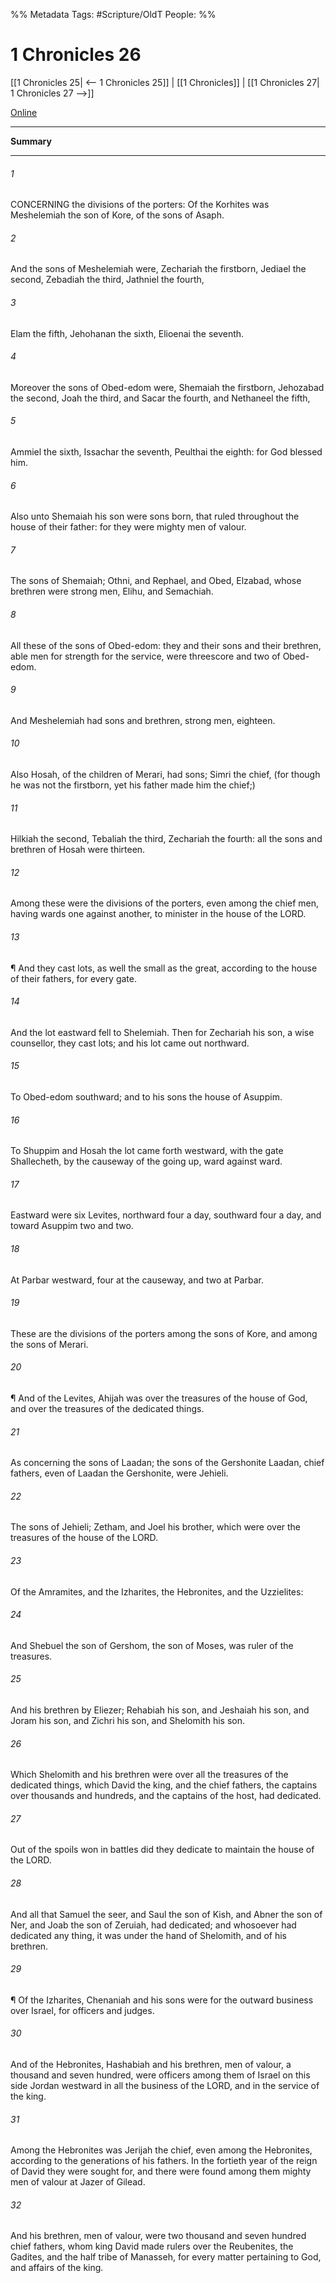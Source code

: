 

%% Metadata
Tags: #Scripture/OldT
People: 
%%
# 1 Chronicles 26
[[1 Chronicles 25| <-- 1 Chronicles 25]] | [[1 Chronicles]] | [[1 Chronicles 27| 1 Chronicles 27 -->]]

[Online](https://churchofjesuschrist.org/study/scriptures/ot/1-chr/26?lang=eng)

---
__Summary__



---

###### 1
CONCERNING the divisions of the porters: Of the Korhites was Meshelemiah the son of Kore, of the sons of Asaph.
###### 2
And the sons of Meshelemiah were, Zechariah the firstborn, Jediael the second, Zebadiah the third, Jathniel the fourth,
###### 3
Elam the fifth, Jehohanan the sixth, Elioenai the seventh.
###### 4
Moreover the sons of Obed-edom were, Shemaiah the firstborn, Jehozabad the second, Joah the third, and Sacar the fourth, and Nethaneel the fifth,
###### 5
Ammiel the sixth, Issachar the seventh, Peulthai the eighth: for God blessed him.
###### 6
Also unto Shemaiah his son were sons born, that ruled throughout the house of their father: for they were mighty men of valour.
###### 7
The sons of Shemaiah; Othni, and Rephael, and Obed, Elzabad, whose brethren were strong men, Elihu, and Semachiah.
###### 8
All these of the sons of Obed-edom: they and their sons and their brethren, able men for strength for the service, were threescore and two of Obed-edom.
###### 9
And Meshelemiah had sons and brethren, strong men, eighteen.
###### 10
Also Hosah, of the children of Merari, had sons; Simri the chief, (for though he was not the firstborn, yet his father made him the chief;)
###### 11
Hilkiah the second, Tebaliah the third, Zechariah the fourth: all the sons and brethren of Hosah were thirteen.
###### 12
Among these were the divisions of the porters, even among the chief men, having wards one against another, to minister in the house of the LORD.
###### 13
¶ And they cast lots, as well the small as the great, according to the house of their fathers, for every gate.
###### 14
And the lot eastward fell to Shelemiah.  Then for Zechariah his son, a wise counsellor, they cast lots; and his lot came out northward.
###### 15
To Obed-edom southward; and to his sons the house of Asuppim.
###### 16
To Shuppim and Hosah the lot came forth westward, with the gate Shallecheth, by the causeway of the going up, ward against ward.
###### 17
Eastward were six Levites, northward four a day, southward four a day, and toward Asuppim two and two.
###### 18
At Parbar westward, four at the causeway, and two at Parbar.
###### 19
These are the divisions of the porters among the sons of Kore, and among the sons of Merari.
###### 20
¶ And of the Levites, Ahijah was over the treasures of the house of God, and over the treasures of the dedicated things.
###### 21
As concerning the sons of Laadan; the sons of the Gershonite Laadan, chief fathers, even of Laadan the Gershonite, were Jehieli.
###### 22
The sons of Jehieli; Zetham, and Joel his brother, which were over the treasures of the house of the LORD.
###### 23
Of the Amramites, and the Izharites, the Hebronites, and the Uzzielites:
###### 24
And Shebuel the son of Gershom, the son of Moses, was ruler of the treasures.
###### 25
And his brethren by Eliezer; Rehabiah his son, and Jeshaiah his son, and Joram his son, and Zichri his son, and Shelomith his son.
###### 26
Which Shelomith and his brethren were over all the treasures of the dedicated things, which David the king, and the chief fathers, the captains over thousands and hundreds, and the captains of the host, had dedicated.
###### 27
Out of the spoils won in battles did they dedicate to maintain the house of the LORD.
###### 28
And all that Samuel the seer, and Saul the son of Kish, and Abner the son of Ner, and Joab the son of Zeruiah, had dedicated; and whosoever had dedicated any thing, it was under the hand of Shelomith, and of his brethren.
###### 29
¶ Of the Izharites, Chenaniah and his sons were for the outward business over Israel, for officers and judges.
###### 30
And of the Hebronites, Hashabiah and his brethren, men of valour, a thousand and seven hundred, were officers among them of Israel on this side Jordan westward in all the business of the LORD, and in the service of the king.
###### 31
Among the Hebronites was Jerijah the chief, even among the Hebronites, according to the generations of his fathers.  In the fortieth year of the reign of David they were sought for, and there were found among them mighty men of valour at Jazer of Gilead.
###### 32
And his brethren, men of valour, were two thousand and seven hundred chief fathers, whom king David made rulers over the Reubenites, the Gadites, and the half tribe of Manasseh, for every matter pertaining to God, and affairs of the king.



